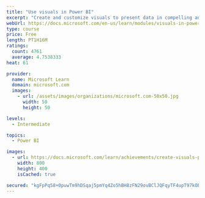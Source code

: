 ```yaml
---
title: "Use visuals in Power BI"
excerpt: "Create and customize visuals to present data in compelling and insightful ways."
webUrl: https://docs.microsoft.com/en-us/learn/modules/visuals-in-power-bi/
type: course
price: Free
length: PT1H16M
ratings:
  count: 4761
  average: 4.7538333
heat: 61

provider:
  name: Microsoft Learn
  domain: microsoft.com
  images:
    - url: /assets/images/organizations/microsoft.com-50x50.jpg
      width: 50
      height: 50

levels:
  - Intermediate

topics:
  - Power BI

images:
  - url: https://docs.microsoft.com/learn/achievements/create-visuals-power-bi-desktop-social.png
    width: 800
    height: 400
    isCached: true

secured: "kgFpPq58+0puwTm9hDSqaj5pmYq4Zo5hBH8zFN29ovBClJQFqyTF4upT97kOBw4dleVrYOKGJgqcoMaKANuPHV7rF+biXRoPCOLCf445yXbJNYQivSR/l38LuOsQ2+lwB0RonXJQs21QB2S8BjHtnAhTKTlCgjOzEobhJud0ffzqYu3MPKVdrf/kz5vwQR4+3jA9e8qBo+q5ojAQMyOGqmI/sRV61e9jXXa0KfNmxYW+484PHWryE4r7ptgQpLMEQPcU9kB/TGQxrDs7jWWZTjk01TjWm7s/ekWOM9Jmy+JFVXNnM8xtUfSGOzstW/AVegB/EYJNR5ANMy8J2yd9D+n2pskzTahaEMgCBkgQ8x0jN1z3mUNBfiQWsGl/8xGQHVUfq0UJrIr07RXrrCxJS9w2/MdbXneZPycMWOuGizI=;O6UjJb3z26/P48f7IsuWdQ=="
---
```


